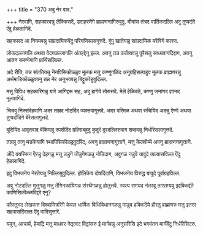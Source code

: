 +++
title = "370 अदु नेर वाद."

+++
नेरवागि, सहकारवन्नु लॆक्किसदॆ, उदाहरणॆगॆ ब्राह्मणनागिरुवुदु. मीमांस तंत्रद वार्तिकदल्लि अदु तुप्पदंतॆ ऎंदु हेळलागिदॆ.

सहकारद आ नियमवन्नु सांप्रदायिकवॆंदु परिगणिसलागुत्तदॆ. गुंपु खातॆगळु सांप्रदायिक मरॆविगॆ कारण.

लोकदल्लागलि अथवा वेदगळल्लागलि अंतहद्देनू इल्ल. अवनु तन्न कर्तव्यवन्नु पूरैसलु साध्यवागदिद्दाग, अवनु आतन करुणॆगागि प्रार्थिसलिल्ल.

अदे रीति, तन्न संततियन्नु नॆनपिसिकॊळ्ळुव मूलक मत्तु कण्णुगळिंद अनुग्रहिसल्पडुव मूलक ब्राह्मणरन्नु अर्थमाडिकॊळ्ळुववनु तन्न नेर अनुभववन्नु बिट्टुकॊडुवुदिल्ल.

मत्तु विविध सहकारिगळु यारे आगिद्दरू सह, अदु हागॆये तोरुत्तदॆ. मेलॆ हेळिदंतॆ, कण्णु जनांगद ज्ञानद मूलवागिदॆ.

चिन्नवु निस्संदेहवागि अदर ताम्रद नोटदिंद व्यक्तवागुत्तदॆ. अदर परिमळ अथवा रुचियिंद अदन्नु ऎण्णॆ अथवा तुप्पदॊंदिगॆ बॆरॆसलागुत्तदॆ.

बूदियिंद आवृतवाद बॆंकियन्नु स्पर्शदिंद ग्रहिसबहुदु कुदुरॆ दूरदल्लिरुवाग शब्दवन्नु निर्धरिसलागुत्तदॆ.

तन्नन्नु तानु मडकॆयागि स्थापिसिकॊळ्ळुवुदरिंद, अवनु ब्राह्मणनागुत्तानॆ, मत्तु कॆलवॊम्मॆ अवनु ब्राह्मणनागुत्तानॆ.

ऒंदे वयस्सिन ऎरडु देहगळु मत्तु उडुगॆ तॊडुगॆगळन्नु नोडिदाग, अवुगळ नडुवॆ यावुदे व्यत्यासविल्ल ऎंदु हेळलागिदॆ.

इदु विभजनॆय नेरतॆयन्नु निल्लिसुवुदिल्ल. होलिकॆय दोषदिंदागि, विभजनॆय विरुद्ध यावुदे पूर्वाग्रहविल्ल.

अवु नोटदल्लि मुत्तुगळु मत्तु तॆंगिनकायिगळ संस्थॆगळन्नु होलुत्तवॆ. स्वल्प समयद नंतरवू तारतम्यवु इद्दक्किद्दंतॆ काणिसिकॊळ्ळदिद्दरॆ एनु?

कौस्तुभद लेखकरु विश्वामित्ररिगॆ केवल धार्मिक विधिविधानगळन्नु माडुव हक्किदॆये हॊरतु ब्राह्मणरु मत्तु इतरर सहवासदिंदल्ल ऎंदु वादिसुत्तारॆ.

यमुन, आचार्य, हेमाद्रि मत्तु माधवर नेतृत्वद विद्वांसरु ई मार्गवन्नु अनुसरिसि इदे भगवंतन मार्गवॆंदु निर्धरिसिदरु.

